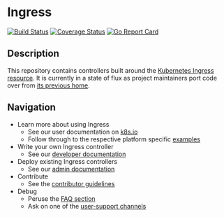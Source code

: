 # Ingress

[![Build Status](https://travis-ci.org/kubernetes/ingress.svg?branch=master)](https://travis-ci.org/kubernetes/ingress)
[![Coverage Status](https://coveralls.io/repos/github/kubernetes/ingress/badge.svg?branch=master)](https://coveralls.io/github/kubernetes/ingress)
[![Go Report Card](https://goreportcard.com/badge/github.com/kubernetes/ingress)](https://goreportcard.com/report/github.com/kubernetes/ingress)

## Description

This repository contains controllers built around the [Kubernetes Ingress resource](http://kubernetes.io/docs/user-guide/ingress/).
It is currently in a state of flux as project maintainers port code over from [its previous home](https://github.com/kubernetes/contrib/tree/master/ingress).

## Navigation

* Learn more about using Ingress
     * See our user documentation on [k8s.io](http://kubernetes.io/docs/user-guide/ingress/)
     * Follow through to the respective platform specific [examples](docs/examples/README.md)
* Write your own Ingress controller
    * See our [developer documentation](docs/developer.md)
* Deploy existing Ingress controllers
    * See our [admin documentation](docs/admin.md)
* Contribute
    * See the [contributor guidelines](CONTRIBUTING.md)
* Debug
    * Peruse the [FAQ section](docs/faq.md)
    * Ask on one of the [user-support channels](CONTRIBUTING.md#support-channels)

